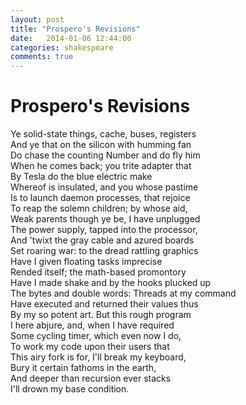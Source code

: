 ```yaml
---
layout: post
title: "Prospero's Revisions"
date:   2014-01-06 12:44:00
categories: shakespeare
comments: true
---
```


# Prospero's Revisions

Ye solid-state things, cache, buses, registers  
And ye that on the silicon with humming fan  
Do chase the counting Number and do fly him  
When he comes back; you trite adapter that  
By Tesla do the blue electric make  
Whereof is insulated, and you whose pastime  
Is to launch daemon processes, that rejoice  
To reap the solemn children; by whose aid,  
Weak parents though ye be, I have unplugged  
The power supply, tapped into the processor,  
And 'twixt the gray cable and azured boards  
Set roaring war: to the dread rattling graphics  
Have I given floating tasks imprecise  
Rended itself; the math-based promontory  
Have I made shake and by the hooks plucked up  
The bytes and double words: Threads at my command  
Have executed and returned their values thus  
By my so potent art. But this rough program  
I here abjure, and, when I have required  
Some cycling timer, which even now I do,  
To work my code upon their users that  
This airy fork is for, I'll break my keyboard,  
Bury it certain fathoms in the earth,  
And deeper than recursion ever stacks  
I'll drown my base condition.  
